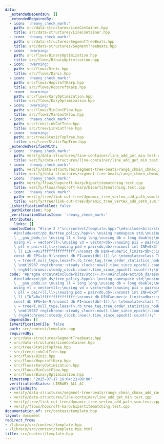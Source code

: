 ```yaml
---
data:
  _extendedDependsOn: []
  _extendedRequiredBy:
  - icon: ':heavy_check_mark:'
    path: src/data-structures/LineContainer.hpp
    title: src/data-structures/LineContainer.hpp
  - icon: ':heavy_check_mark:'
    path: src/data-structures/SegmentTreeBeats.hpp
    title: src/data-structures/SegmentTreeBeats.hpp
  - icon: ':warning:'
    path: src/flows/BinaryOptimization.hpp
    title: src/flows/BinaryOptimization.hpp
  - icon: ':warning:'
    path: src/flows/Dinic.hpp
    title: src/flows/Dinic.hpp
  - icon: ':heavy_check_mark:'
    path: src/flows/HopcroftKarp.hpp
    title: src/flows/HopcroftKarp.hpp
  - icon: ':warning:'
    path: src/flows/KaryOptimization.hpp
    title: src/flows/KaryOptimization.hpp
  - icon: ':warning:'
    path: src/flows/MinCostFlow.hpp
    title: src/flows/MinCostFlow.hpp
  - icon: ':heavy_check_mark:'
    path: src/tree/LinkCutTree.hpp
    title: src/tree/LinkCutTree.hpp
  - icon: ':warning:'
    path: src/tree/StaticTopTree.hpp
    title: src/tree/StaticTopTree.hpp
  _extendedVerifiedWith:
  - icon: ':heavy_check_mark:'
    path: verify/data-structures/line-container/line_add_get_min.test.cpp
    title: verify/data-structures/line-container/line_add_get_min.test.cpp
  - icon: ':heavy_check_mark:'
    path: verify/data-structures/segment-tree-beats/range_chmin_chmax_add_range_sum.test.cpp
    title: verify/data-structures/segment-tree-beats/range_chmin_chmax_add_range_sum.test.cpp
  - icon: ':heavy_check_mark:'
    path: verify/flows/hopcroft-karp/bipartitematching.test.cpp
    title: verify/flows/hopcroft-karp/bipartitematching.test.cpp
  - icon: ':heavy_check_mark:'
    path: verify/tree/link-cut-tree/dynamic_tree_vertex_add_path_sum.test.cpp
    title: verify/tree/link-cut-tree/dynamic_tree_vertex_add_path_sum.test.cpp
  _isVerificationFailed: false
  _pathExtension: hpp
  _verificationStatusIcon: ':heavy_check_mark:'
  attributes:
    links: []
  bundledCode: "#line 2 \"src/contest/template.hpp\"\n#include<bits/stdc++.h>\n#include<ext/pb_ds/assoc_container.hpp>\n\
    #include<ext/pb_ds/tree_policy.hpp>\n \nusing namespace std;\nusing namespace\
    \ __gnu_pbds;\n \nusing ll = long long;\nusing db = long double;\nusing vi = vector<int>;\n\
    using vl = vector<ll>;\nusing vd = vector<db>;\nusing pii = pair<int,int>;\nusing\
    \ pll = pair<ll,ll>;\nusing pdd = pair<db,db>;\nconst int INF=0x3fffffff;\nconst\
    \ ll LINF=0x1fffffffffffffff;\nconst db DINF=numeric_limits<db>::infinity();\n\
    const db EPS=1e-9;\nconst db PI=acos(db(-1));\n \ntemplate<class T>\nusing ordered_set\
    \ = tree<T,null_type,less<T>,rb_tree_tag,tree_order_statistics_node_update>;\n\
    \ \nmt19937 rng(chrono::steady_clock::now().time_since_epoch().count());\nmt19937_64\
    \ rng64(chrono::steady_clock::now().time_since_epoch().count());\n"
  code: "#pragma once\n#include<bits/stdc++.h>\n#include<ext/pb_ds/assoc_container.hpp>\n\
    #include<ext/pb_ds/tree_policy.hpp>\n \nusing namespace std;\nusing namespace\
    \ __gnu_pbds;\n \nusing ll = long long;\nusing db = long double;\nusing vi = vector<int>;\n\
    using vl = vector<ll>;\nusing vd = vector<db>;\nusing pii = pair<int,int>;\nusing\
    \ pll = pair<ll,ll>;\nusing pdd = pair<db,db>;\nconst int INF=0x3fffffff;\nconst\
    \ ll LINF=0x1fffffffffffffff;\nconst db DINF=numeric_limits<db>::infinity();\n\
    const db EPS=1e-9;\nconst db PI=acos(db(-1));\n \ntemplate<class T>\nusing ordered_set\
    \ = tree<T,null_type,less<T>,rb_tree_tag,tree_order_statistics_node_update>;\n\
    \ \nmt19937 rng(chrono::steady_clock::now().time_since_epoch().count());\nmt19937_64\
    \ rng64(chrono::steady_clock::now().time_since_epoch().count());"
  dependsOn: []
  isVerificationFile: false
  path: src/contest/template.hpp
  requiredBy:
  - src/data-structures/SegmentTreeBeats.hpp
  - src/data-structures/LineContainer.hpp
  - src/tree/StaticTopTree.hpp
  - src/tree/LinkCutTree.hpp
  - src/flows/Dinic.hpp
  - src/flows/HopcroftKarp.hpp
  - src/flows/KaryOptimization.hpp
  - src/flows/MinCostFlow.hpp
  - src/flows/BinaryOptimization.hpp
  timestamp: '2025-07-17 16:04:21+09:00'
  verificationStatus: LIBRARY_ALL_AC
  verifiedWith:
  - verify/data-structures/segment-tree-beats/range_chmin_chmax_add_range_sum.test.cpp
  - verify/data-structures/line-container/line_add_get_min.test.cpp
  - verify/tree/link-cut-tree/dynamic_tree_vertex_add_path_sum.test.cpp
  - verify/flows/hopcroft-karp/bipartitematching.test.cpp
documentation_of: src/contest/template.hpp
layout: document
redirect_from:
- /library/src/contest/template.hpp
- /library/src/contest/template.hpp.html
title: src/contest/template.hpp
---
```

